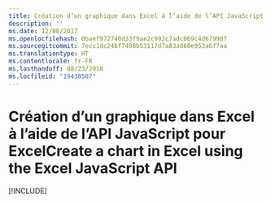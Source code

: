 ```yaml
---
title: Création d’un graphique dans Excel à l’aide de l’API JavaScript pour Excel
description: ''
ms.date: 12/08/2017
ms.openlocfilehash: 0baef972740d33f9ae2c992c7adc069c4d67990f
ms.sourcegitcommit: 7ecc1dc24bf7488b53117d7a83ad60e952a6f7aa
ms.translationtype: HT
ms.contentlocale: fr-FR
ms.lasthandoff: 08/23/2018
ms.locfileid: "19438507"
---
```

# <a name="create-a-chart-in-excel-using-the-excel-javascript-api"></a><span data-ttu-id="791cf-102">Création d’un graphique dans Excel à l’aide de l’API JavaScript pour Excel</span><span class="sxs-lookup"><span data-stu-id="791cf-102">Create a chart in Excel using the Excel JavaScript API</span></span>

[!INCLUDE[](../includes/excel-tutorial-create-chart.md)]